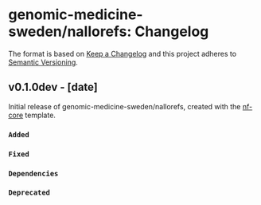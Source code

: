 # genomic-medicine-sweden/nallorefs: Changelog

The format is based on [Keep a Changelog](https://keepachangelog.com/en/1.0.0/)
and this project adheres to [Semantic Versioning](https://semver.org/spec/v2.0.0.html).

## v0.1.0dev - [date]

Initial release of genomic-medicine-sweden/nallorefs, created with the [nf-core](https://nf-co.re/) template.

### `Added`

### `Fixed`

### `Dependencies`

### `Deprecated`
